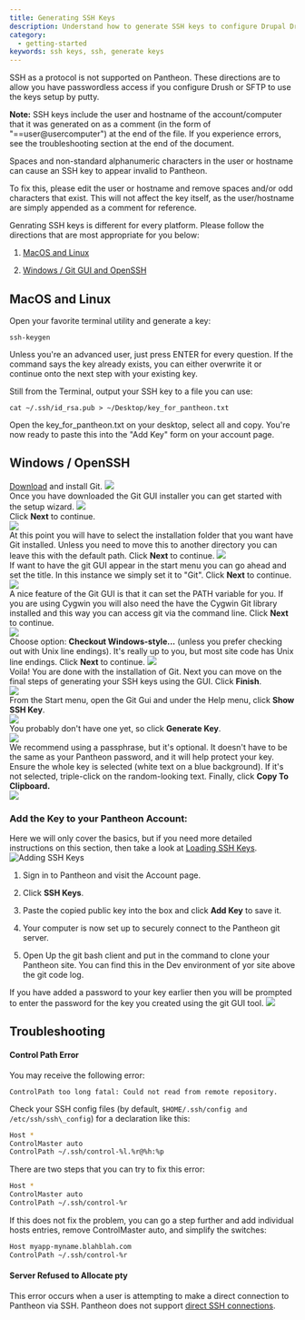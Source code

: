 ```yaml
---
title: Generating SSH Keys
description: Understand how to generate SSH keys to configure Drupal Drush or SFTP.
category:
  - getting-started
keywords: ssh keys, ssh, generate keys  
---
```

SSH as a protocol is not supported on Pantheon. <!--You can not connect via SSH using Putty.--> These directions are to allow you have passwordless access if you configure Drush or SFTP to use the keys setup by putty.

<div class="alert alert-info" role="alert"> <strong> Note:</strong> SSH keys include the user and hostname of the account/computer that it was generated on as a comment (in the form of "==user@usercomputer") at the end of the file. If you experience errors, see the troubleshooting section at the end of the document.</div>

Spaces and non-standard alphanumeric characters in the user or hostname can cause an SSH key to appear invalid to Pantheon.

To fix this, please edit the user or hostname and remove spaces and/or odd characters that exist. This will not affect the key itself, as the user/hostname are simply appended as a comment for reference.

Genrating SSH keys is different for every platform. Please follow the directions that are most appropriate for you below:

1. [MacOS and Linux](/docs/articles/users/generating-ssh-keys#macos-and-linux)

2. [Windows / Git GUI and OpenSSH](/docs/articles/users/generating-ssh-keys#windows-/-openssh)

<!--<li>
	<p><a href="/articles/users/generating-ssh-keys#generating-ssh-keys#generating-keys-on-windows-and-putty">Windows / PuTTY</a></p>
	</li>-->
## MacOS and Linux

Open your favorite terminal utility and generate a key:

    ssh-keygen

Unless you're an advanced user, just press ENTER for every question. If the command says the key already exists, you can either overwrite it or continue onto the next step with your existing key.

Still from the Terminal, output your SSH key to a file you can use:
```nohighlight
cat ~/.ssh/id_rsa.pub > ~/Desktop/key_for_pantheon.txt
```
Open the key_for_pantheon.txt on your desktop, select all and copy. You're now ready to paste this into the "Add Key" form on your account page.

## Windows / OpenSSH

[Download](http://git-scm.com/downloads) and install Git.
![](/source/docs/assets/images/desk_images/46904.png)<br />
Once you have downloaded the Git GUI installer you can get started with the setup wizard.
![](/source/docs/assets/images/desk_images/46905.png)<br />
Click **Next** to continue.<br />
![](/source/docs/assets/images/desk_images/46906.png)<br />
At this point you will have to select the installation folder that you want have Git installed. Unless you need to move this to another directory you can leave this with the default path. Click **Next** to continue.
![](/source/docs/assets/images/desk_images/46907.png)<br />
If want to have the git GUI appear in the start menu you can go ahead and set the title. In this instance we simply set it to "Git". Click **Next** to continue.<br />
![](/source/docs/assets/images/desk_images/46908.png)<br />
A nice feature of the Git GUI is that it can set the PATH variable for you. If you are using Cygwin you will also need the have the Cygwin Git library installed and this way you can access git via the command line. Click **Next** to continue.<br />
![](/source/docs/assets/images/desk_images/46909.png)<br />
Choose option: **Checkout Windows-style...** (unless you prefer checking out with Unix line endings). It's really up to you, but most site code has Unix line endings. Click **Next** to continue.
![](/source/docs/assets/images/desk_images/46910.png)<br />
Voila! You are done with the installation of Git. Next you can move on the final steps of generating your SSH keys using the GUI. Click **Finish**.<br />
![](/source/docs/assets/images/desk_images/46911.png)<br />
From the Start menu, open the Git Gui and under the Help menu, click **Show SSH Key**. <br />
![](/source/docs/assets/images/desk_images/46912.png)<br />
You probably don't have one yet, so click **Generate Key**.<br />
![](/source/docs/assets/images/desk_images/46915.png)<br />
We recommend using a passphrase, but it's optional. It doesn't have to be the same as your Pantheon password, and it will help protect your key.<br />
Ensure the whole key is selected (white text on a blue background). If it's not selected, triple-click on the random-looking text. Finally, click **Copy To Clipboard.**<br />
![](/source/docs/assets/images/desk_images/46914.png)

### Add the Key to your Pantheon Account:

Here we will only cover the basics, but if you need more detailed instructions on this section, then take a look at [Loading SSH Keys](/docs/articles/users/loading-ssh-keys).
![Adding SSH Keys](/source/docs/assets/images/add-ssh-key-dashboard.png)

1. Sign in to Pantheon and visit the Account page.

2. Click **SSH Keys**.

3. Paste the copied public key into the box and click **Add Key** to save it.

4. Your computer is now set up to securely connect to the Pantheon git server.

5. Open Up the git bash client and put in the command to clone your Pantheon site. You can find this in the Dev environment of yor site above the git code log.

If you have added a password to your key earlier then you will be prompted to enter the password for the key you created using the git GUI tool.
![](/source/docs/assets/images/desk_images/46916.png)


<!--<h3 id="generating-keys-on-windows-and-putty">Windows / PuTTY</h3>


<h4 id="download-and-install-putty"><a class="external-link" href="http://www.chiark.greenend.org.uk/~sgtatham/putty/download.html" rel="nofollow" target="_blank">Download</a> and install PuTTY</h4>


<ul>
	<li>
	<p>All installation defaults are okay.</p>
	</li>
</ul>


<h4 id="generate-an-SSH-key">Generate an SSH key</h4>


<p>If you already have a key (a <tt>.ppk</tt> file), right-click on it, select &quot;Edit&quot; and skip to the &quot;Add the key to your Pantheon account&quot; step.</p>


<ol>
	<li>
	<p>Open PuTTYgen (&quot;PuTTY Key Generator&quot;). It&#39;s usually available from the &quot;PuTTY&quot; folder in &quot;All Programs.&quot;</p>
	</li>
	<li>
	<p>If it immediately shows a progress bar, it&#39;s generating a new key. Otherwise, click &quot;Generate.&quot;</p>
	</li>
	<li>
	<p>Follow the instructions to move your mouse around the box until PuTTY finishes generating the key.</p>
	</li>
	<li>
	<p>Fill in the &quot;Key comment&quot; with something memorable, like your email address.</p>
	</li>
	<li>
	<p>We recommend using a passphrase, but it&#39;s optional. It doesn&#39;t have to be the same as your Pantheon password, and it will help protect your key.</p>
	</li>
	<li>
	<p>Click &quot;Save private key&quot; and save it as &quot;id_rsa.ppk&quot; to a place for safekeeping (probably not your desktop) that you can find later.</p>
	</li>
	<li>
	<p>Copy the text from the &quot;Public key for pasting into OpenSSH authorized_keys file&quot; box.</p>
	</li>
	<li>
	<p>You may want to keep the window open for now in case you lose the key copied to your clipboard.</p>
	</li>
</ol>


<h4 id="add-the-key-to-your-pantheon-account">Add the key to your Pantheon account:</h4>


<ol>
	<li>
	<p>Sign on to Pantheon and visit the &quot;Your Sites &amp; Account&quot; page.</p>
	</li>
	<li>
	<p>Click the button in the lower right to add a new key.</p>
	</li>
	<li>
	<p>Paste the copied public key into the box and click to save it.</p>
	</li>
</ol>


<h4 id="configure-putty">Configure PuTTY:</h4>


<ol>
	<li>
	<p>Open PuTTY from the Start menu.</p>
	</li>
	<li>
	<p>Navigate to &quot;Connection &gt; SSH &gt; Auth&quot; in the &quot;Category&quot; box.</p>
	</li>
	<li>
	<p>Under &quot;Private key file for authentication:&quot;, click &quot;Browse...&quot; and select the private key (the <tt>.ppk</tt> file) you saved before.</p>
	</li>
	<li>
	<p>Navigate to &quot;Session&quot; in the &quot;Category&quot; box.</p>
	</li>
	<li>
	<p>Put &quot;code.pantheon.io&quot; in the hostname box.</p>
	</li>
	<li>
	<p>Under &quot;Load, save, or delete a stored session,&quot; single-click &quot;Default Settings&quot; then the &quot;Save&quot; button.</p>
	</li>
	<li>
	<p>At the bottom of the dialog, click &quot;Open.&quot;</p>
	</li>
	<li>
	<p>When asked about trusting the server, click &quot;Yes.&quot;</p>
	</li>
	<li>
	<p>When you see &quot;login as:&quot; in the command prompt it opens, close that window. The trust information is already saved; you don&#39;t actually have to log in.</p>
	</li>
</ol>


<h4 id="download-and-install-git"><a class="external-link" href="http://code.google.com/p/msysgit/" rel="nofollow" target="_blank">Download</a> and install Git.</h4>


<ol>
	<li>
	<p>Choose option: &quot;Run Git from the Windows Command Prompt&quot;</p>
	</li>
	<li>
	<p>Choose option: &quot;Use Tortoise(PLink).&quot;</p>


	<ul>
		<li>
		<p>If you don&#39;t see this option, re-do the &quot;Add Pantheon git to your trusted server list&quot; section and be sure to follow the step where you click &quot;Save.&quot; Then, start the Git installation over.</p>
		</li>
	</ul>
	</li>
	<li>
	<p>Choose option: &quot;Checkout Windows-style...&quot; (unless you prefer checking out with Unix line endings). It&#39;s really up to you, but most Drupal code has Unix line endings.</p>
	</li>
</ol>


<p>Your computer is now set up to securely connect to the Pantheon git server.</p>-->
## Troubleshooting

#### Control Path Error

You may receive the following error:
```nohighlight
ControlPath too long fatal: Could not read from remote repository.
```
Check your SSH config files (by default, `$HOME/.ssh/config and /etc/ssh/ssh\_config`) for a declaration like this:
```bash
Host *
ControlMaster auto
ControlPath ~/.ssh/control-%l.%r@%h:%p
```

There are two steps that you can try to fix this error:
```bash
Host *
ControlMaster auto
ControlPath ~/.ssh/control-%r
```
If this does not fix the problem, you can go a step further and add individual hosts entries, remove ControlMaster auto, and simplify the switches:
```bash
Host myapp-myname.blahblah.com
ControlPath ~/.ssh/control-%r
```
#### Server Refused to Allocate pty

This error occurs when a user is attempting to make a direct connection to Pantheon via SSH. Pantheon does not support [direct SSH connections](/docs/articles/users/generating-ssh-keys).
